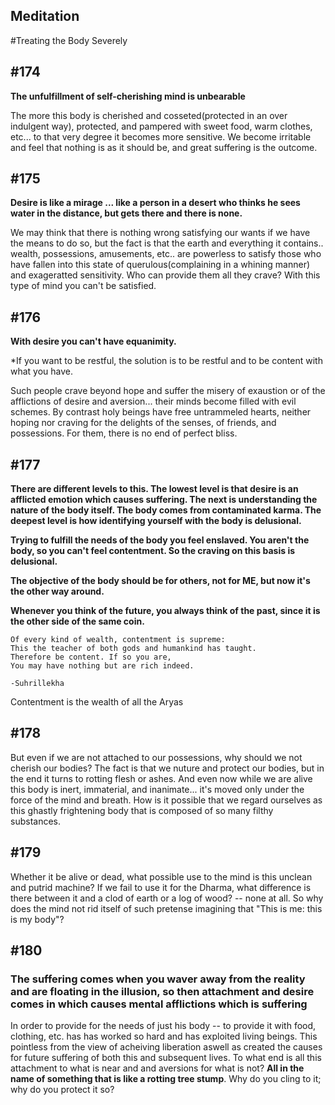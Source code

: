 ## Meditation



#Treating the Body Severely
## #174

**The unfulfillment of self-cherishing mind is unbearable**

The more this body is cherished and cosseted(protected in an over indulgent way), protected, and pampered with sweet food, warm clothes, etc... to that very degree it becomes more sensitive. We become irritable and feel that nothing is as it should be, and great suffering is the outcome.

## #175

**Desire is like a mirage ... like a person in a desert who thinks he sees water in the distance, but gets there and there is none.**

We may think that there is nothing wrong satisfying our wants if we have the means to do so, but the fact is that the earth and everything it contains.. wealth, possessions, amusements, etc.. are powerless to satisfy those who have fallen into this state of querulous(complaining in a whining manner) and exageratted sensitivity.  Who can provide them all they crave?  With this type of mind you can't be satisfied. 

## #176

**With desire you can't have equanimity.**

*If you want to be restful, the solution is to be restful and to be content with what you have.

Such people crave beyond hope and suffer the misery of exaustion or of the afflictions of desire and aversion... their minds become filled with evil schemes.  By contrast holy beings have free untrammeled hearts, neither hoping nor craving for the delights of the senses, of friends, and possessions.  For them, there is no end of perfect bliss.

## #177

**There are different levels to this. The lowest level is that desire is an afflicted emotion which causes suffering.  The next is understanding the nature of the body itself. The body comes from contaminated karma.  The deepest level is how identifying yourself with the body is delusional.**

**Trying to fulfill the needs of the body you feel enslaved.  You aren't the body, so you can't feel contentment. So the craving on this basis is delusional.**

**The objective of the body should be for others, not for ME, but now it's the other way around.**

**Whenever you think of the future, you always think of the past, since it is the other side of the same coin.**

```
Of every kind of wealth, contentment is supreme:
This the teacher of both gods and humankind has taught.
Therefore be content. If so you are,
You may have nothing but are rich indeed.

-Suhrillekha
```

Contentment is the wealth of all the Aryas

## #178

But even if we are not attached to our possessions, why should we not cherish our bodies?  The fact is that we nuture and protect our bodies, but in the end it turns to rotting flesh or ashes. And even now while we are alive this body is inert, immaterial, and inanimate... it's moved only under the force of the mind and breath. How is it possible that we regard ourselves as this ghastly frightening body that is composed of so many filthy substances.

## #179

Whether it be alive or dead, what possible use to the mind is this unclean and putrid machine? If we fail to use it for the Dharma, what difference is there between it and a clod of earth or a log of wood? -- none at all.  So why does the mind not rid itself of such pretense imagining that "This is me: this is my body"?

## #180

### **The suffering comes when you waver away from the reality and are floating in the illusion, so then attachment and desire comes in which causes mental afflictions which is suffering**

In order to provide for the needs of just his body -- to provide it with food, clothing, etc. has has worked so hard and has exploited living beings.  This pointless from the view of acheiving liberation aswell as created the causes for future suffering of both this and subsequent lives.  To what end is all this attachment to what is near and and aversions for what is not?  **All in the name of something that is like a rotting tree stump**.  Why do you cling to it; why do you protect it so?





